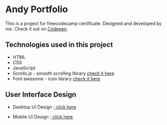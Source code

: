 # Andy Portfolio
This is a project for freecodecamp certificate. Designed and developed by me.
Check it out on <a href="https://codepen.io/souji-andy/full/wvpagZP">Codepen</a>.

<h2>Technologies used in this project</h2>
<ul>
  <li>HTML</li>
  <li>CSS</li>
  <li>JavaScript</li>
  <li>Scrolls.js - smooth scrolling library <a href="https://scrollsjs.com/">check it here</a></li>
  <li>Font awesome - icon library <a href="https://fontawesome.com/">check it here</a></li>
 </ul>

<section>
  <h2>User Interface Design</h2>
  <ul>
    <li><p>Desktop UI Design :<a href="https://github.com/AndyNotfound/AndyPortfolio/tree/main/Desktop%20UI%20Design"> click here</a></p></li>
    <li><p>Mobile UI Design :<a href="https://github.com/AndyNotfound/AndyPortfolio/tree/main/Mobile%20UI%20Design"> click here</a></p></li>
  </ul>
</section>
